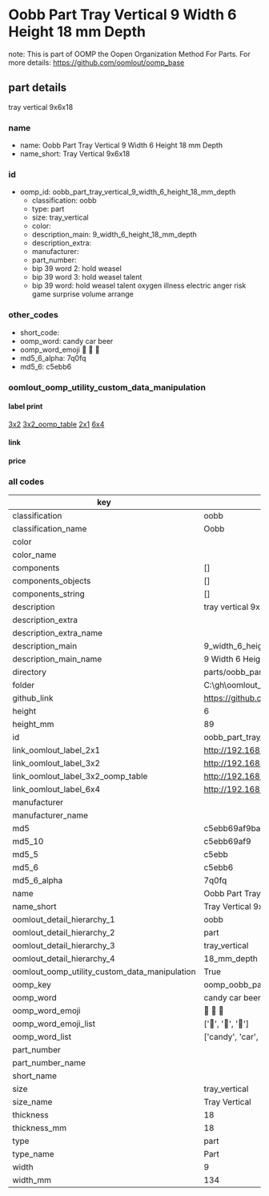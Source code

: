 # Oobb Part Tray Vertical 9 Width 6 Height 18 mm Depth  

note: This is part of OOMP the Oopen Organization Method For Parts. For more details: https://github.com/oomlout/oomp_base

##  part details
  



tray vertical 9x6x18



### name
* name: Oobb Part Tray Vertical 9 Width 6 Height 18 mm Depth
* name_short: Tray Vertical 9x6x18 
### id
* oomp_id: oobb_part_tray_vertical_9_width_6_height_18_mm_depth
  * classification: oobb
  * type: part
  * size: tray_vertical
  * color: 
  * description_main: 9_width_6_height_18_mm_depth
  * description_extra: 
  * manufacturer: 
  * part_number: 
  * bip 39 word 2: hold weasel
  * bip 39 word 3: hold weasel talent
  * bip 39 word: hold weasel talent oxygen illness electric anger risk game surprise volume arrange

### other_codes
* short_code: 
* oomp_word: candy car beer
* oomp_word_emoji :candy: :car: :beer:
* md5_6_alpha: 7q0fq
* md5_6: c5ebb6






### oomlout_oomp_utility_custom_data_manipulation
#### label print
[3x2](http://192.168.1.245:1112/?label=oomp%207q0fq)
[3x2_oomp_table](http://192.168.1.108:1112/?label=oomp%207q0fq)
[2x1](http://192.168.1.242:1112/?label=oomp%207q0fq)
[6x4](http://192.168.1.55:1112/?label=oomp%207q0fq)    

#### link

                              

#### price







### all codes 
| key | value |  
| --- | --- |  
| classification | oobb |  
| classification_name | Oobb |  
| color |  |  
| color_name |  |  
| components | [] |  
| components_objects | [] |  
| components_string | [] |  
| description | tray vertical 9x6x18 |  
| description_extra |  |  
| description_extra_name |  |  
| description_main | 9_width_6_height_18_mm_depth |  
| description_main_name | 9 Width 6 Height 18 mm Depth |  
| directory | parts/oobb_part_tray_vertical_9_width_6_height_18_mm_depth |  
| folder | C:\gh\oomlout_oobb_version_4_generated_parts\parts\oobb_part_tray_vertical_9_width_6_height_18_mm_depth |  
| github_link | https://github.com/oomlout/oomlout_oomp_part_src/tree/main/parts/oobb_part_tray_vertical_9_width_6_height_18_mm_depth |  
| height | 6 |  
| height_mm | 89 |  
| id | oobb_part_tray_vertical_9_width_6_height_18_mm_depth |  
| link_oomlout_label_2x1 | http://192.168.1.242:1112/?label=oomp%207q0fq |  
| link_oomlout_label_3x2 | http://192.168.1.245:1112/?label=oomp%207q0fq |  
| link_oomlout_label_3x2_oomp_table | http://192.168.1.108:1112/?label=oomp%207q0fq |  
| link_oomlout_label_6x4 | http://192.168.1.55:1112/?label=oomp%207q0fq |  
| manufacturer |  |  
| manufacturer_name |  |  
| md5 | c5ebb69af9ba61151db899e5bafe2364 |  
| md5_10 | c5ebb69af9 |  
| md5_5 | c5ebb |  
| md5_6 | c5ebb6 |  
| md5_6_alpha | 7q0fq |  
| name | Oobb Part Tray Vertical 9 Width 6 Height 18 mm Depth |  
| name_short | Tray Vertical 9x6x18  |  
| oomlout_detail_hierarchy_1 | oobb |  
| oomlout_detail_hierarchy_2 | part |  
| oomlout_detail_hierarchy_3 | tray_vertical |  
| oomlout_detail_hierarchy_4 | 18_mm_depth |  
| oomlout_oomp_utility_custom_data_manipulation | True |  
| oomp_key | oomp_oobb_part_tray_vertical_9_width_6_height_18_mm_depth |  
| oomp_word | candy car beer |  
| oomp_word_emoji | :candy: :car: :beer: |  
| oomp_word_emoji_list | [':candy:', ':car:', ':beer:'] |  
| oomp_word_list | ['candy', 'car', 'beer'] |  
| part_number |  |  
| part_number_name |  |  
| short_name |  |  
| size | tray_vertical |  
| size_name | Tray Vertical |  
| thickness | 18 |  
| thickness_mm | 18 |  
| type | part |  
| type_name | Part |  
| width | 9 |  
| width_mm | 134 |  
